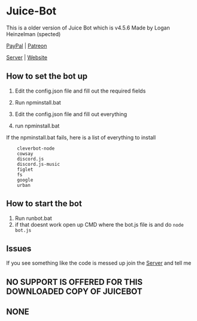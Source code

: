 # Juice-Bot
This is a older version of Juice Bot which is v4.5.6
Made by Logan Heinzelman (spected)

[PayPal](https://www.paypal.me/loganrose/2) |
[Patreon](https://www.patron.com/loganrose)

[Server](https://discord.gg/u9AXz3q) |
[Website](https://www.juicebot.xyz/)

## How to set the bot up
1. Edit the config.json file and fill out the required fields
2. Run npminstall.bat

1. Edit the config.json file and fill out everything
2. run npminstall.bat

If the npminstall.bat fails, here is a list of everything to install
```
    cleverbot-node
    cowsay
    discord.js
    discord.js-music
    figlet
    fs
    google
    urban
```
## How to start the bot
1. Run runbot.bat
2. if that doesnt work open up CMD where the bot.js file is and do `node bot.js`

## Issues
If you see something like the code is messed up join the [Server](https://discord.gg/u9AXz3q) and tell me

## NO SUPPORT IS OFFERED FOR THIS DOWNLOADED COPY OF JUICEBOT 
## NONE 

